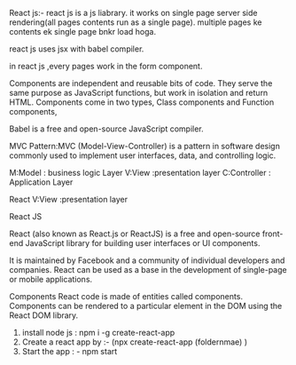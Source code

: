 React js:-
react js is a js liabrary.
it works on single page server side rendering(all pages contents run as a single page).
multiple pages ke contents ek single page bnkr load hoga.

react js uses jsx with babel compiler.

in react js ,every pages work in the form component.

Components are independent and reusable bits of code. 
They serve the same purpose as JavaScript functions,
 but work in isolation and return HTML.
 Components come in two types, Class components and Function components,

Babel is a free and open-source JavaScript compiler.

MVC Pattern:MVC (Model-View-Controller) is a pattern in software design commonly used to implement user interfaces, data, and controlling logic.

M:Model : business logic Layer
V:View	:presentation layer
C:Controller : Application Layer

React 
V:View	:presentation layer

React JS

React (also known as React.js or ReactJS)
 is a free and open-source front-end JavaScript library
 for building user interfaces or UI components.

It is maintained by Facebook and a community of individual developers and companies.
 React can be used as a base in the development of single-page or mobile applications.

Components
React code is made of entities called components. 
Components can be rendered to a particular element in the DOM using the React DOM library.


1. install node js : npm i -g create-react-app
2. Create a react app by :- (npx create-react-app (foldernmae) )
3. Start the app : - npm start 